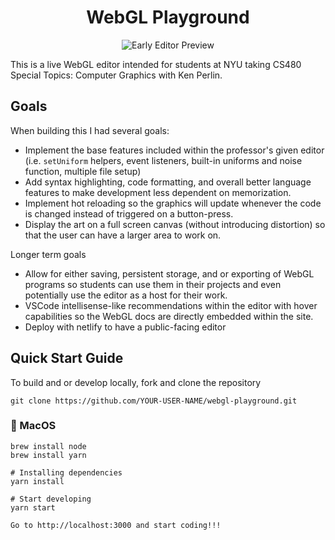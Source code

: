 <h1 align="center">
  WebGL Playground
</h1>

<p align="center">
<img alt="Early Editor Preview" src="https://user-images.githubusercontent.com/24704789/135523061-7f8c8bd2-0a4b-42fd-9c16-813e49640980.png"/>
</p>

This is a live WebGL editor intended for students at NYU taking CS480 Special Topics: Computer Graphics with Ken Perlin.

## Goals

When building this I had several goals:

- Implement the base features included within the professor's given editor (i.e. `setUniform` helpers, event listeners, built-in uniforms and noise function, multiple file setup)
- Add syntax highlighting, code formatting, and overall better language features to make development less dependent on memorization.
- Implement hot reloading so the graphics will update whenever the code is changed instead of triggered on a button-press.
- Display the art on a full screen canvas (without introducing distortion) so that the user can have a larger area to work on.

Longer term goals

- Allow for either saving, persistent storage, and or exporting of WebGL programs so students can use them in their projects and even potentially use the editor as a host for their work.
- VSCode intellisense-like recommendations within the editor with hover capabilities so the WebGL docs are directly embedded within the site.
- Deploy with netlify to have a public-facing editor

## Quick Start Guide

To build and or develop locally, fork and clone the repository

```
git clone https://github.com/YOUR-USER-NAME/webgl-playground.git
```

###  MacOS

```
brew install node
brew install yarn

# Installing dependencies
yarn install

# Start developing
yarn start

Go to http://localhost:3000 and start coding!!!
```
